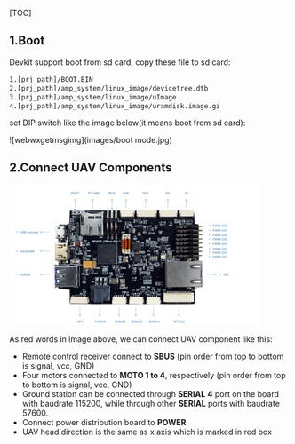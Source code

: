[TOC]

## 1.Boot

Devkit support boot from sd card, copy these file to sd card:

```
1.[prj_path]/BOOT.BIN
2.[prj_path]/amp_system/linux_image/devicetree.dtb
3.[prj_path]/amp_system/linux_image/uImage
4.[prj_path]/amp_system/linux_image/uramdisk.image.gz
```

set DIP switch like the image below(it means boot from sd card):

![webwxgetmsgimg](images/boot mode.jpg)

## 2.Connect UAV Components

![devkit](images/devkit.jpg)

As red words in image above, we can connect UAV component like this:

- Remote control receiver connect to **SBUS** (pin order from top to bottom is signal, vcc, GND)
- Four motors connected to **MOTO 1 to 4**, respectively (pin order from top to bottom is signal, vcc, GND)
- Ground station can be connected through **SERIAL** **4** port  on the board with baudrate 115200, while through other **SERIAL** ports with baudrate 57600.
- Connect power distribution board to **POWER**
- UAV head direction is the same as x axis which is marked in red box
